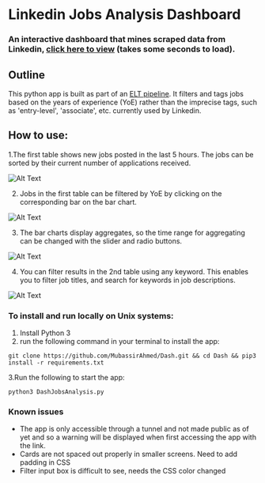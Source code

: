 # Linkedin Jobs Analysis Dashboard

### An interactive dashboard that mines scraped data from Linkedin, [click here to view](https://linkedin-job-tracker.onrender.com) (takes some seconds to load). 

## Outline
This python app is built as part of an [ELT pipeline](https://github.com/MubassirAhmed/ELT-Data-Pipeline). It filters and tags jobs based on the years of experience (YoE) rather than the imprecise tags, such as 'entry-level', 'associate', etc. currently used by Linkedin.

## How to use:
1.The first table shows new jobs posted in the last 5 hours. The jobs can be sorted by their current number of applications received.

![Alt Text](https://media.giphy.com/media/ZHNF7pWf8732V9dpoM/giphy.gif)

2. Jobs in the first table can be filtered by YoE by clicking on the corresponding bar on the bar chart.

![Alt Text](https://media.giphy.com/media/T5BTftQVy2sMqcaFF6/giphy.gif)

3. The bar charts display aggregates, so the time range for aggregating can be changed with the slider and radio buttons.

![Alt Text](https://media.giphy.com/media/ZjhLBSry5UfLPGoKfE/giphy.gif)

4. You can filter results in the 2nd table using any keyword. This enables you to filter job titles, and search for keywords in job descriptions.

![Alt Text](https://media.giphy.com/media/RWo6c6dOWt7W2HJiYd/giphy.gif)


### To install and run locally on Unix systems:
1. Install Python 3
2. run the following command in your terminal to install the app:

```
git clone https://github.com/MubassirAhmed/Dash.git && cd Dash && pip3 install -r requirements.txt
```

3.Run the following to start the app:

```
python3 DashJobsAnalysis.py
```


### Known issues
* The app is only accessible through a tunnel and not made public as of yet and so a warning will be displayed when first accessing the app with the link.
* Cards are not spaced out properly in smaller screens. Need to add padding in CSS
* Filter input box is difficult to see, needs the CSS color changed


